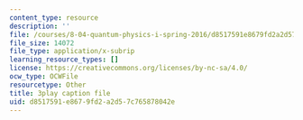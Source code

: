 ```yaml
---
content_type: resource
description: ''
file: /courses/8-04-quantum-physics-i-spring-2016/d8517591e8679fd2a2d57c765878042e_3Cij8HYKXOk.srt
file_size: 14072
file_type: application/x-subrip
learning_resource_types: []
license: https://creativecommons.org/licenses/by-nc-sa/4.0/
ocw_type: OCWFile
resourcetype: Other
title: 3play caption file
uid: d8517591-e867-9fd2-a2d5-7c765878042e
---
```

